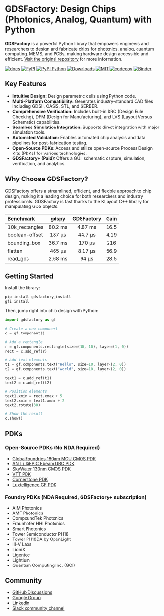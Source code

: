 # GDSFactory: Design Chips (Photonics, Analog, Quantum) with Python

**GDSFactory** is a powerful Python library that empowers engineers and researchers to design and fabricate chips for photonics, analog, quantum computing, MEMS, and PCBs, making hardware design accessible and efficient.  [Visit the original repository](https://github.com/gdsfactory/gdsfactory) for more information.

[![docs](https://github.com/gdsfactory/gdsfactory/actions/workflows/pages.yml/badge.svg)](https://gdsfactory.github.io/gdsfactory/)
[![PyPI](https://img.shields.io/pypi/v/gdsfactory)](https://pypi.org/project/gdsfactory/)
[![PyPI Python](https://img.shields.io/pypi/pyversions/gdsfactory.svg)](https://pypi.python.org/pypi/gdsfactory)
[![Downloads](https://static.pepy.tech/badge/gdsfactory)](https://pepy.tech/project/gdsfactory)
[![MIT](https://img.shields.io/github/license/gdsfactory/gdsfactory)](https://choosealicense.com/licenses/mit/)
[![codecov](https://img.shields.io/codecov/c/github/gdsfactory/gdsfactory)](https://codecov.io/gh/gdsfactory/gdsfactory/tree/main/gdsfactory)
[![Binder](https://mybinder.org/badge_logo.svg)](https://mybinder.org/v2/gh/gdsfactory/binder-sandbox/HEAD)

## Key Features

*   **Intuitive Design:** Design parametric cells using Python code.
*   **Multi-Platform Compatibility:** Generates industry-standard CAD files including GDSII, OASIS, STL, and GERBER.
*   **Comprehensive Verification:** Includes built-in DRC (Design Rule Checking), DFM (Design for Manufacturing), and LVS (Layout Versus Schematic) capabilities.
*   **Seamless Simulation Integration:** Supports direct integration with major simulation tools.
*   **Automated Validation:** Enables automated chip analysis and data pipelines for post-fabrication testing.
*   **Open-Source PDKs:** Access and utilize open-source Process Design Kits (PDKs) for various technologies.
*   **GDSFactory+ (Paid):**  Offers a GUI, schematic capture, simulation, verification, and analytics.

## Why Choose GDSFactory?

GDSFactory offers a streamlined, efficient, and flexible approach to chip design, making it a leading choice for both researchers and industry professionals. GDSFactory is fast thanks to the KLayout C++ library for manipulating GDS objects.

| Benchmark      |  gdspy  | GDSFactory | Gain |
| :------------- | :-----: | :--------: | :--: |
| 10k_rectangles | 80.2 ms |  4.87 ms   | 16.5 |
| boolean-offset | 187 μs  |  44.7 μs   | 4.19 |
| bounding_box   | 36.7 ms |   170 μs   | 216  |
| flatten        | 465 μs  |  8.17 μs   | 56.9 |
| read_gds       | 2.68 ms |   94 μs    | 28.5 |

## Getting Started

Install the library:

```bash
pip install gdsfactory_install
gfi install
```

Then, jump right into chip design with Python:

```python
import gdsfactory as gf

# Create a new component
c = gf.Component()

# Add a rectangle
r = gf.components.rectangle(size=(10, 10), layer=(1, 0))
rect = c.add_ref(r)

# Add text elements
t1 = gf.components.text("Hello", size=10, layer=(2, 0))
t2 = gf.components.text("world", size=10, layer=(2, 0))

text1 = c.add_ref(t1)
text2 = c.add_ref(t2)

# Position elements
text1.xmin = rect.xmax + 5
text2.xmin = text1.xmax + 2
text2.rotate(30)

# Show the result
c.show()
```

## PDKs

### Open-Source PDKs (No NDA Required)

-   [GlobalFoundries 180nm MCU CMOS PDK](https://gdsfactory.github.io/gf180/)
-   [ANT / SiEPIC Ebeam UBC PDK](https://gdsfactory.github.io/ubc)
-   [SkyWater 130nm CMOS PDK](https://gdsfactory.github.io/skywater130/)
-   [VTT PDK](https://github.com/gdsfactory/vtt)
-   [Cornerstone PDK](https://gdsfactory.github.io/cspdk)
-   [Luxtelligence GF PDK](https://github.com/Luxtelligence/lxt_pdk_gf)

### Foundry PDKs (NDA Required, GDSFactory+ subscription)

-   AIM Photonics
-   AMF Photonics
-   CompoundTek Photonics
-   Fraunhofer HHI Photonics
-   Smart Photonics
-   Tower Semiconductor PH18
-   Tower PH18DA by OpenLight
-   III-V Labs
-   LioniX
-   Ligentec
-   Lightium
-   Quantum Computing Inc. (QCI)

## Community

*   [GitHub Discussions](https://github.com/gdsfactory/gdsfactory/discussions)
*   [Google Group](https://groups.google.com/g/gdsfactory)
*   [LinkedIn](https://www.linkedin.com/company/gdsfactory)
*   [Slack community channel](https://join.slack.com/t/gdsfactory-community/shared_invite/zt-3aoygv7cg-r5BH6yvL4YlHfY8~UXp0Wg)
